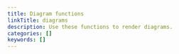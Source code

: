 ```yaml
---
title: Diagram functions
linkTitle: diagrams
description: Use these functions to render diagrams.
categories: []
keywords: []
---
```

